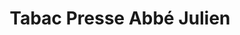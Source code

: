 ---
title: "Tabac Presse Abbé Julien"
url: /nissan-lez-enserune/tabac-presse-abbe-julien/
shop: Zeitungen
---